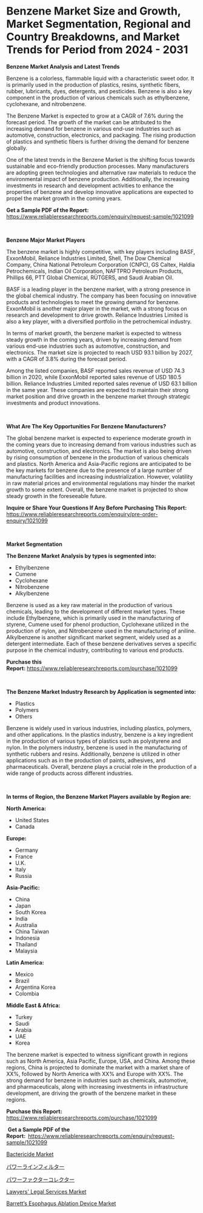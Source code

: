 <p><h1>Benzene Market Size and Growth, Market Segmentation, Regional and Country Breakdowns, and Market Trends for Period from 2024 -  2031</h1></p><p><strong>Benzene Market Analysis and Latest Trends</strong></p>
<p><p>Benzene is a colorless, flammable liquid with a characteristic sweet odor. It is primarily used in the production of plastics, resins, synthetic fibers, rubber, lubricants, dyes, detergents, and pesticides. Benzene is also a key component in the production of various chemicals such as ethylbenzene, cyclohexane, and nitrobenzene.</p><p>The Benzene Market is expected to grow at a CAGR of 7.6% during the forecast period. The growth of the market can be attributed to the increasing demand for benzene in various end-use industries such as automotive, construction, electronics, and packaging. The rising production of plastics and synthetic fibers is further driving the demand for benzene globally.</p><p>One of the latest trends in the Benzene Market is the shifting focus towards sustainable and eco-friendly production processes. Many manufacturers are adopting green technologies and alternative raw materials to reduce the environmental impact of benzene production. Additionally, the increasing investments in research and development activities to enhance the properties of benzene and develop innovative applications are expected to propel the market growth in the coming years.</p></p>
<p><strong>Get a Sample PDF of the Report:&nbsp;</strong> <a href="https://www.reliableresearchreports.com/enquiry/request-sample/1021099">https://www.reliableresearchreports.com/enquiry/request-sample/1021099</a></p>
<p>&nbsp;</p>
<p><strong>Benzene Major Market Players</strong></p>
<p><p>The benzene market is highly competitive, with key players including BASF, ExxonMobil, Reliance Industries Limited, Shell, The Dow Chemical Company, China National Petroleum Corporation (CNPC), GS Caltex, Haldia Petrochemicals, Indian Oil Corporation, NAFTPRO Petroleum Products, Phillips 66, PTT Global Chemical, RÜTGERS, and Saudi Arabian Oil.</p><p>BASF is a leading player in the benzene market, with a strong presence in the global chemical industry. The company has been focusing on innovative products and technologies to meet the growing demand for benzene. ExxonMobil is another major player in the market, with a strong focus on research and development to drive growth. Reliance Industries Limited is also a key player, with a diversified portfolio in the petrochemical industry.</p><p>In terms of market growth, the benzene market is expected to witness steady growth in the coming years, driven by increasing demand from various end-use industries such as automotive, construction, and electronics. The market size is projected to reach USD 93.1 billion by 2027, with a CAGR of 3.8% during the forecast period.</p><p>Among the listed companies, BASF reported sales revenue of USD 74.3 billion in 2020, while ExxonMobil reported sales revenue of USD 180.5 billion. Reliance Industries Limited reported sales revenue of USD 63.1 billion in the same year. These companies are expected to maintain their strong market position and drive growth in the benzene market through strategic investments and product innovations.</p></p>
<p>&nbsp;</p>
<p><strong>What Are The Key Opportunities For Benzene Manufacturers?</strong></p>
<p><p>The global benzene market is expected to experience moderate growth in the coming years due to increasing demand from various industries such as automotive, construction, and electronics. The market is also being driven by rising consumption of benzene in the production of various chemicals and plastics. North America and Asia-Pacific regions are anticipated to be the key markets for benzene due to the presence of a large number of manufacturing facilities and increasing industrialization. However, volatility in raw material prices and environmental regulations may hinder the market growth to some extent. Overall, the benzene market is projected to show steady growth in the foreseeable future.</p></p>
<p><strong>Inquire or Share Your Questions If Any Before Purchasing This Report:</strong> <a href="https://www.reliableresearchreports.com/enquiry/pre-order-enquiry/1021099">https://www.reliableresearchreports.com/enquiry/pre-order-enquiry/1021099</a></p>
<p>&nbsp;</p>
<p><strong>Market Segmentation</strong></p>
<p><strong>The Benzene Market Analysis by types is segmented into:</strong></p>
<p><ul><li>Ethylbenzene</li><li>Cumene</li><li>Cyclohexane</li><li>Nitrobenzene</li><li>Alkylbenzene</li></ul></p>
<p><p>Benzene is used as a key raw material in the production of various chemicals, leading to the development of different market types. These include Ethylbenzene, which is primarily used in the manufacturing of styrene, Cumene used for phenol production, Cyclohexane utilized in the production of nylon, and Nitrobenzene used in the manufacturing of aniline. Alkylbenzene is another significant market segment, widely used as a detergent intermediate. Each of these benzene derivatives serves a specific purpose in the chemical industry, contributing to various end products.</p></p>
<p><strong>Purchase this Report:&nbsp;</strong><a href="https://www.reliableresearchreports.com/purchase/1021099">https://www.reliableresearchreports.com/purchase/1021099</a></p>
<p>&nbsp;</p>
<p><strong>The Benzene Market Industry Research by Application is segmented into:</strong></p>
<p><ul><li>Plastics</li><li>Polymers</li><li>Others</li></ul></p>
<p><p>Benzene is widely used in various industries, including plastics, polymers, and other applications. In the plastics industry, benzene is a key ingredient in the production of various types of plastics such as polystyrene and nylon. In the polymers industry, benzene is used in the manufacturing of synthetic rubbers and resins. Additionally, benzene is utilized in other applications such as in the production of paints, adhesives, and pharmaceuticals. Overall, benzene plays a crucial role in the production of a wide range of products across different industries.</p></p>
<p>&nbsp;</p>
<p><strong>In terms of Region, the Benzene Market Players available by Region are:</strong></p>
<p>
    <p> <strong> North America: </strong>
        <ul>
            <li>United States</li>
            <li>Canada</li>
        </ul>
        </p> 
    <p> <strong> Europe: </strong>
        <ul>
            <li>Germany</li>
            <li>France</li>
            <li>U.K.</li>
            <li>Italy</li>
            <li>Russia</li>
        </ul>
        </p> 
    <p> <strong> Asia-Pacific: </strong>
        <ul>
            <li>China</li>
            <li>Japan</li>
            <li>South Korea</li>
            <li>India</li>
            <li>Australia</li>
            <li>China Taiwan</li>
            <li>Indonesia</li>
            <li>Thailand</li>
            <li>Malaysia</li>
        </ul>
        </p> 
    <p> <strong> Latin America: </strong>
        <ul>
            <li>Mexico</li>
            <li>Brazil</li>
            <li>Argentina Korea</li>
            <li>Colombia</li>
        </ul>
        </p> 
    <p> <strong> Middle East & Africa: </strong>
        <ul>
            <li>Turkey</li>
            <li>Saudi</li>
            <li>Arabia</li>
            <li>UAE</li>
            <li>Korea</li>
        </ul>
    </p>
    </p>
<p><p>The benzene market is expected to witness significant growth in regions such as North America, Asia Pacific, Europe, USA, and China. Among these regions, China is projected to dominate the market with a market share of XX%, followed by North America with XX% and Europe with XX%. The strong demand for benzene in industries such as chemicals, automotive, and pharmaceuticals, along with increasing investments in infrastructure development, are driving the growth of the benzene market in these regions.</p></p>
<p><strong>Purchase this Report: </strong><a href="https://www.reliableresearchreports.com/purchase/1021099">https://www.reliableresearchreports.com/purchase/1021099</a></p>
<p>&nbsp;<strong>Get a Sample PDF of the Report:&nbsp;&nbsp;</strong><a href="https://www.reliableresearchreports.com/enquiry/request-sample/1021099">https://www.reliableresearchreports.com/enquiry/request-sample/1021099</a></p>
<p><strong></strong></p>
<p><p><a href="https://github.com/dx0328/Market-Research-Report-List-1/blob/main/bactericide-market.md">Bactericide Market</a></p><p><a href="https://github.com/mcbeesbxa270/Market-Research-Report-List-1/blob/main/3370586193507.md">パワーラインフィルター</a></p><p><a href="https://github.com/ksxzwxabcuynh011/Market-Research-Report-List-1/blob/main/6293571193506.md">パワーファクターコレクター</a></p><p><a href="https://issuu.com/reportprime-2/docs/lawyers-legal-services-market-size-2030.pptx">Lawyers' Legal Services Market</a></p><p><a href="https://issuu.com/reportprime-2/docs/barretts-esophagus-ablation-device-market-size-203">Barrett’s Esophagus Ablation Device Market</a></p></p>